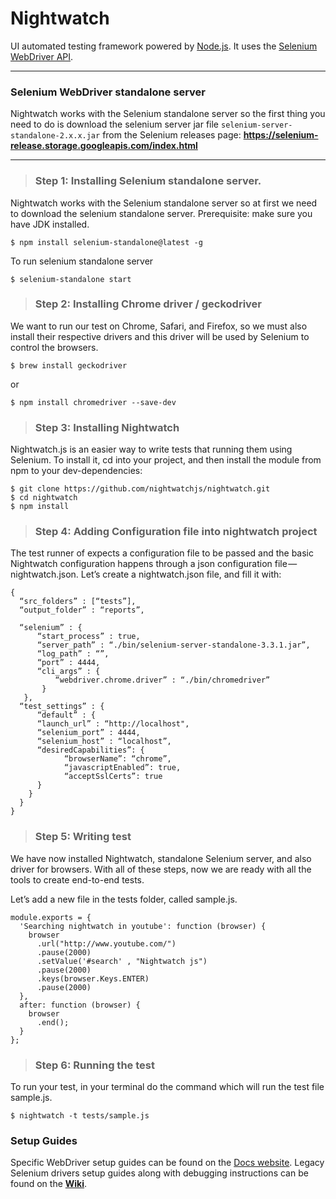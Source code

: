 # Nightwatch

UI automated testing framework powered by [Node.js](http://nodejs.org/). It uses the [Selenium WebDriver API](https://github.com/SeleniumHQ/selenium/wiki/JsonWireProtocol).

***

### Selenium WebDriver standalone server
Nightwatch works with the Selenium standalone server so the first thing you need to do is download the selenium server jar file `selenium-server-standalone-2.x.x.jar` from the Selenium releases page:
**https://selenium-release.storage.googleapis.com/index.html**


***

> ### Step 1: Installing Selenium standalone server.

Nightwatch works with the Selenium standalone server so at first we need to download the selenium standalone server.
Prerequisite: make sure you have JDK installed.

```
$ npm install selenium-standalone@latest -g
```

To run selenium standalone server

```
$ selenium-standalone start
```


> ### Step 2: Installing Chrome driver / geckodriver

We want to run our test on Chrome, Safari, and Firefox, so we must also install their respective drivers and this driver will be used by Selenium to control the browsers.

```
$ brew install geckodriver
```

or

```
$ npm install chromedriver --save-dev
```


> ### Step 3: Installing Nightwatch

Nightwatch.js is an easier way to write tests that running them using Selenium. To install it, cd into your project, and then install the module from npm to your dev-dependencies:

```
$ git clone https://github.com/nightwatchjs/nightwatch.git
$ cd nightwatch
$ npm install
```


> ### Step 4: Adding Configuration file into nightwatch project

The test runner of expects a configuration file to be passed and the basic Nightwatch configuration happens through a json configuration file — nightwatch.json. Let’s create a nightwatch.json file, and fill it with:

```
{
  “src_folders” : [“tests”],
  “output_folder” : “reports”,
  
  “selenium” : {
      “start_process” : true,
      “server_path” : “./bin/selenium-server-standalone-3.3.1.jar”,
      “log_path” : “”,
      “port” : 4444,
      “cli_args” : {
          “webdriver.chrome.driver” : “./bin/chromedriver”
       }
   },
  “test_settings” : {
      “default” : {
      “launch_url” : “http://localhost",
      “selenium_port” : 4444,
      “selenium_host” : “localhost”,
      “desiredCapabilities”: {
            “browserName”: “chrome”,
            “javascriptEnabled”: true,
            “acceptSslCerts”: true
      }
    }
  }
}
```

> ### Step 5: Writing test

We have now installed Nightwatch, standalone Selenium server, and also driver for browsers. With all of these steps, now we are ready with all the tools to create end-to-end tests.

Let’s add a new file in the tests folder, called sample.js.


```
module.exports = {
  'Searching nightwatch in youtube': function (browser) {
    browser
      .url("http://www.youtube.com/")
      .pause(2000)
      .setValue('#search' , "Nightwatch js")
      .pause(2000)
      .keys(browser.Keys.ENTER)
      .pause(2000)
  },
  after: function (browser) {
    browser
      .end();
  }
};
```


> ### Step 6: Running the test

To run your test, in your terminal do the command which will run the test file sample.js.

```
$ nightwatch -t tests/sample.js
```



### Setup Guides
Specific WebDriver setup guides can be found on the [Docs website](http://nightwatchjs.org/getingstarted#browser-drivers-setup). 
Legacy Selenium drivers setup guides along with debugging instructions can be found on the [**Wiki**](https://github.com/nightwatchjs/nightwatch/wiki).

